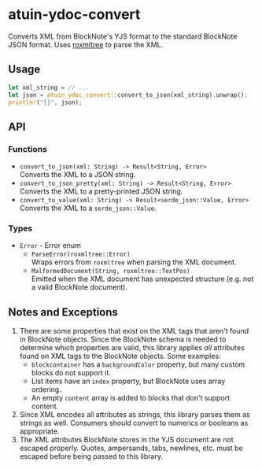 # atuin-ydoc-convert

Converts XML from BlockNote's YJS format to the standard BlockNote JSON format. Uses [roxmltree](https://crates.io/crates/roxmltree) to parse the XML.

## Usage

```rust
let xml_string = // ...
let json = atuin_ydoc_convert::convert_to_json(xml_string).unwrap();
println!("{}", json);
```

## API

### Functions

* `convert_to_json(xml: String) -> Result<String, Error>` \
  Converts the XML to a JSON string.
* `convert_to_json_pretty(xml: String) -> Result<String, Error>` \
  Converts the XML to a pretty-printed JSON string.
* `convert_to_value(xml: String) -> Result<serde_json::Value, Error>` \
  Converts the XML to a `serde_json::Value`.

### Types

* `Error` - Error enum
    * `ParseError(roxmltree::Error)` \
      Wraps errors from `roxmltree` when parsing the XML document.
    * `MalformedDocument(String, roxmltree::TextPos)` \
      Emitted when the XML document has unexpected structure (e.g. not a valid BlockNote document).

## Notes and Exceptions

1. There are some properties that exist on the XML tags that aren't found in BlockNote objects. Since the BlockNote schema is needed to determine which properties are valid, this library applies _all_ attributes found on  XML tags to the BlockNote objects. Some examples:
    * `blockcontainer` has a `backgroundColor` property, but many custom blocks do not support it.
    * List items have an `index` property, but BlockNote uses array ordering.
    * An empty `content` array is added to blocks that don't support content.
2. Since XML encodes all attributes as strings, this library parses them as strings as well. Consumers should convert to numerics or booleans as appropriate.
3. The XML attributes BlockNote stores in the YJS document are not escaped properly. Quotes, ampersands, tabs, newlines, etc. must be escaped before being passed to this library.
